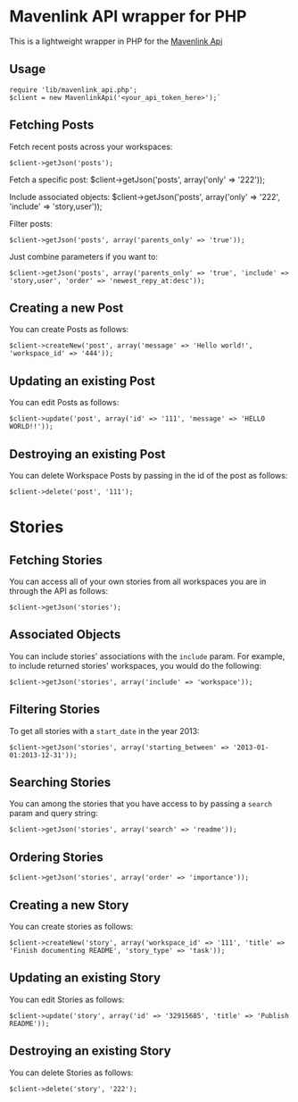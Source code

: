 # Mavenlink API wrapper for PHP

This is a lightweight wrapper in PHP for the [Mavenlink Api](http://developer.mavenlink.com/)

## Usage

    require 'lib/mavenlink_api.php';
    $client = new MavenlinkApi('<your_api_token_here>');`

## Fetching Posts

Fetch recent posts across your workspaces:

	$client->getJson('posts');

Fetch a specific post:
	$client->getJson('posts', array('only' => '222'));

Include associated objects:
	$client->getJson('posts', array('only' => '222', 'include' => 'story,user'));

Filter posts:

	$client->getJson('posts', array('parents_only' => 'true'));

Just combine parameters if you want to:

	$client->getJson('posts', array('parents_only' => 'true', 'include' => 'story,user', 'order' => 'newest_repy_at:desc'));


## Creating a new Post

You can create Posts as follows:

    $client->createNew('post', array('message' => 'Hello world!', 'workspace_id' => '444'));

## Updating an existing Post

You can edit Posts as follows:

	$client->update('post', array('id' => '111', 'message' => 'HELLO WORLD!!'));

## Destroying an existing Post

You can delete Workspace Posts by passing in the id of the post as follows:

    $client->delete('post', '111');


# Stories

## Fetching Stories

You can access all of your own stories from all workspaces you are in through the API as follows:

	$client->getJson('stories');

## Associated Objects

You can include stories' associations with the `include` param.  For example, to include returned stories'  workspaces, you would do the following:

	$client->getJson('stories', array('include' => 'workspace'));

## Filtering Stories

To get all stories with a `start_date` in the year 2013:

	$client->getJson('stories', array('starting_between' => '2013-01-01:2013-12-31'));

## Searching Stories

You can among the stories that you have access to by passing a `search` param and query string:

	$client->getJson('stories', array('search' => 'readme'));


## Ordering Stories

	$client->getJson('stories', array('order' => 'importance'));

## Creating a new Story

You can create stories as follows:

	$client->createNew('story', array('workspace_id' => '111', 'title' => 'Finish documenting README', 'story_type' => 'task'));


## Updating an existing Story

You can edit Stories as follows:

	$client->update('story', array('id' => '32915685', 'title' => 'Publish README'));

## Destroying an existing Story

You can delete Stories as follows:

    $client->delete('story', '222');
